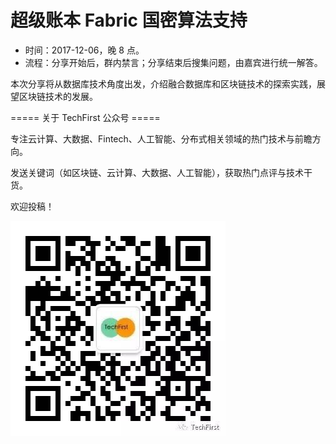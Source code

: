 # 超级账本 Fabric 国密算法支持

* 时间：2017-12-06，晚 8 点。
* 流程：分享开始后，群内禁言；分享结束后搜集问题，由嘉宾进行统一解答。

本次分享将从数据库技术角度出发，介绍融合数据库和区块链技术的探索实践，展望区块链技术的发展。

===== 关于 TechFirst 公众号 =====

专注云计算、大数据、Fintech、人工智能、分布式相关领域的热门技术与前瞻方向。

发送关键词（如区块链、云计算、大数据、人工智能），获取热门点评与技术干货。

欢迎投稿！

![wechat](../_images/wechat.png)
